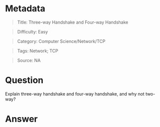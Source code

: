 # Metadata
> Title: Three-way Handshake and Four-way Handshake

> Difficulty: Easy

> Category: Computer Science/Network/TCP

> Tags: Network; TCP

> Source: NA

# Question
Explain three-way handshake and four-way handshake, and why not two-way?

# Answer
